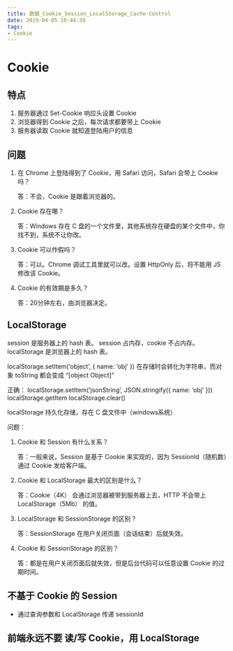 ```yaml
---
title: 数据_Cookie_Session_LocalStorage_Cache-Control
date: 2019-04-05 10:44:39
tags: 
- Cookie
---
```


# Cookie

## 特点

1. 服务器通过 Set-Cookie 响应头设置 Cookie
2. 浏览器得到 Cookie 之后，每次请求都要带上 Cookie
3. 服务器读取 Cookie 就知道登陆用户的信息

## 问题

1. 在 Chrome 上登陆得到了 Cookie，用 Safari 访问，Safari 会带上 Cookie 吗？

    答：不会，Cookie 是跟着浏览器的。

2. Cookie 存在哪？

    答：Windows 存在 C 盘的一个文件里，其他系统存在硬盘的某个文件中，你找不到，系统不让你改。

3. Cookie 可以作假吗？

    答：可以。Chrome 调试工具里就可以改。设置 HttpOnly 后，将不能用 JS 修改该 Cookie。

4. Cookie 的有效期是多久？

    答：20分钟左右，由浏览器决定。

## LocalStorage

session 是服务器上的 hash 表。
session 占内存，cookie 不占内存。
localStorage 是浏览器上的 hash 表。

localStorage.setItem(‘object’, { name: ‘obj’ }) 
在存储时会转化为字符串，而对象 toString 都会变成 “[object Object]”

正确：
localStorage.setItem(‘jsonString’, JSON.stringify({ name: ‘obj’ })) 
localStorage.getItem
localStorage.clear()

localStorage 持久化存储，存在 C 盘文件中（windows系统）

问题：

1. Cookie 和 Session 有什么关系？

    答：一般来说，Session 是基于 Cookie 来实现的，因为 SessionId（随机数）通过 Cookie 发给客户端。

2. Cookie 和 LocalStorage 最大的区别是什么？

    答：Cookie（4K） 会通过浏览器被带到服务器上去，HTTP 不会带上 LocalStorage（5Mb） 的值。

3. LocalStorage 和 SessionStorage 的区别？

    答：SessionStorage 在用户关闭页面（会话结束）后就失效。

4. Cookie 和 SessionStorage 的区别？

    答：都是在用户关闭页面后就失效，但是后台代码可以任意设置 Cookie 的过期时间。

## 不基于 Cookie 的 Session

- 通过查询参数和 LocalStorage 传递 sessionId

## 前端永远不要 读/写 Cookie，用 LocalStorage